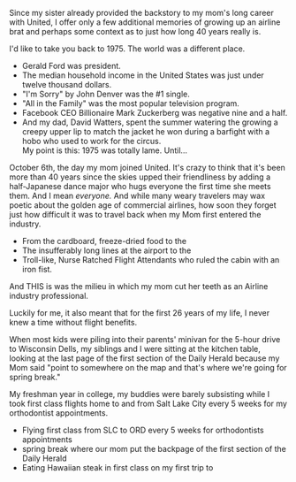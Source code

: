 Since my sister already provided the backstory to my mom's long career with United, I offer only a few additional memories of growing up an airline brat and perhaps some context as to just how long 40 years really is.

I'd like to take you back to 1975. The world was a different place. 
- Gerald Ford was president. 
- The median household income in the United States was just under twelve thousand dollars. 
- "I'm Sorry" by John Denver was the #1 single. 
- "All in the Family" was the most popular television program. 
- Facebook CEO Billionaire Mark Zuckerberg was negative nine and a half. 
- And my dad, David Watters, spent the summer watering the growing a creepy upper lip to match the jacket he won during a barfight with a hobo who used to work for the circus.    
My point is this: 1975 was totally lame. Until...


October 6th, the day my mom joined United. It's crazy to think that it's been more than 40 years since the skies upped their friendliness by adding a half-Japanese dance major who hugs everyone the first time she meets them. And I mean *everyone.* And while many weary travelers may wax poetic about the golden age of commercial airlines, how soon they forget just how difficult it was to travel back when my Mom first entered the industry.

- From the cardboard, freeze-dried food to the
- The insufferably long lines at the airport to the
- Troll-like, Nurse Ratched Flight Attendants who ruled the cabin with an iron fist.

And THIS is was the milieu in which my mom cut her teeth as an Airline industry professional. 

Luckily for me, it also meant that for the first 26 years of my life, I never knew a time without flight benefits.

When most kids were piling into their parents' minivan for the 5-hour drive to Wisconsin Dells, my siblings and I were sitting at the kitchen table, looking at the last page of the first section of the Daily Herald because my Mom said "point to somewhere on the map and that's where we're going for spring break." 

My freshman year in college, my buddies were barely subsisting while I took first class flights home to and from Salt Lake City every 5 weeks for my orthodontist appointments.



 

- Flying first class from SLC to ORD every 5 weeks for orthodontists appointments
- spring break where our mom put the backpage of the first section of the Daily Herald 
- Eating Hawaiian steak in first class on my first trip to 

